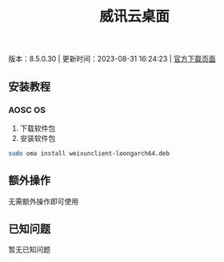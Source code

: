 ﻿---
id: 1741
title: 威讯云桌面
toc: true
weight: 1741
---

版本：8.5.0.30 | 更新时间：2023-08-31 16:24:23 | [官方下载页面](http://app.loongapps.cn/#/detail/1741)

## 安装教程 

### AOSC OS 

1. 下载软件包
2. 安装软件包

```bash
sudo oma install weixunclient-loongarch64.deb
```

## 额外操作

无需额外操作即可使用

## 已知问题

暂无已知问题


